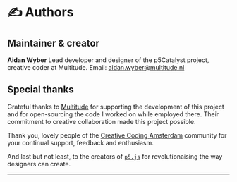 # ✍️ Authors

## Maintainer & creator
**Aidan Wyber**
Lead developer and designer of the p5Catalyst project, creative coder at Multitude.
Email: [aidan.wyber@multitude.nl](mailto:aidan.wyber@multitude.nl)

## Special thanks
Grateful thanks to [Multitude](https://www.multitude.nl/) for supporting the development of this project and for open-sourcing the code I worked on while employed there. Their commitment to creative collaboration made this project possible.

Thank you, lovely people of the [Creative Coding Amsterdam](https://cca.codes/) community for your continual support, feedback and enthusiasm.

And last but not least, to the creators of [`p5.js`](https://p5js.org/) for revolutionaising the way designers can create.

---
